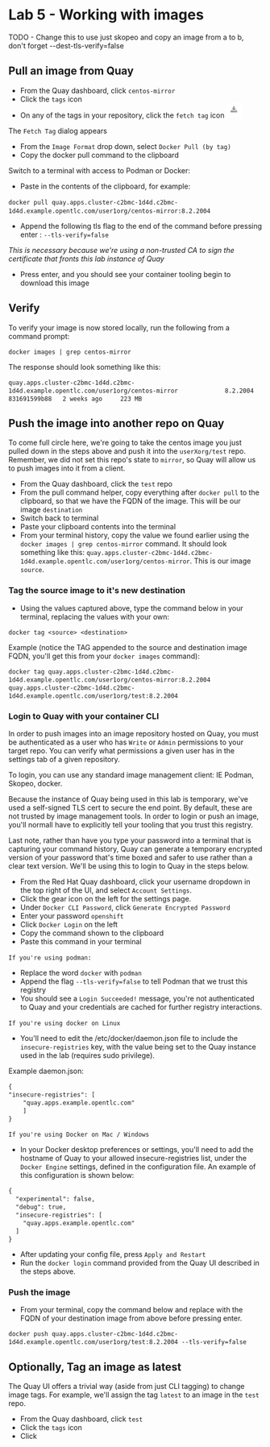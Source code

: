 # Lab 5 - Working with images

TODO - Change this to use just skopeo and copy an image from a to b, don't forget --dest-tls-verify=false

## Pull an image from Quay

* From the Quay dashboard, click `centos-mirror`
* Click the `tags` icon
* On any of the tags in your repository, click the `fetch tag` icon
![Fetch tag icon](images/fetch-tag-icon.png)

The `Fetch Tag` dialog appears

* From the `Image Format` drop down, select `Docker Pull (by tag)`
* Copy the docker pull command to the clipboard


Switch to a terminal with access to Podman or Docker:
* Paste in the contents of the clipboard, for example:

 `docker pull quay.apps.cluster-c2bmc-1d4d.c2bmc-1d4d.example.opentlc.com/user1org/centos-mirror:8.2.2004
`

 * Append the following tls flag to the end of the command before pressing enter : `--tls-verify=false`
 
 *This is necessary because we're using a non-trusted CA to sign the certificate that fronts this lab instance of Quay*

 * Press enter, and you should see your container tooling begin to download this image

## Verify 
To verify your image is now stored locally, run the following from a command prompt:
```
docker images | grep centos-mirror
```
The response should look something like this:
```
quay.apps.cluster-c2bmc-1d4d.c2bmc-1d4d.example.opentlc.com/user1org/centos-mirror             8.2.2004                        831691599b88   2 weeks ago     223 MB
```

## Push the image into another repo on Quay
To come full circle here, we're going to take the centos image you just pulled down in the steps above and push it into the `userXorg/test` repo. Remember, we did not set this repo's state to `mirror`, so Quay will allow us to push images into it from a client.

* From the Quay dashboard, click the `test` repo
* From the pull command helper, copy everything after `docker pull` to the clipboard, so that we have the FQDN of the image. This will be our image `destination`
* Switch back to terminal
* Paste your clipboard contents into the terminal
* From your terminal history, copy the value we found earlier using the `docker images | grep centos-mirror` command. It should look something like this: `quay.apps.cluster-c2bmc-1d4d.c2bmc-1d4d.example.opentlc.com/user1org/centos-mirror`. This is our image `source`.

### Tag the source image to it's new destination
* Using the values captured above, type the command below in your terminal, replacing the values with your own:
```
docker tag <source> <destination>
```
Example (notice the TAG appended to the source and destination image FQDN, you'll get this from your `docker images` command): 
```
docker tag quay.apps.cluster-c2bmc-1d4d.c2bmc-1d4d.example.opentlc.com/user1org/centos-mirror:8.2.2004 quay.apps.cluster-c2bmc-1d4d.c2bmc-1d4d.example.opentlc.com/user1org/test:8.2.2004

```

### Login to Quay with your container CLI

In order to push images into an image repository hosted on Quay, you must be authenticated as a user who has `Write` or `Admin` permissions to your target repo. You can verify what permissions a given user has in the settings tab of a given repository.

To login, you can use any standard image management client: IE Podman, Skopeo, docker.

Because the instance of Quay being used in this lab is temporary, we've used a self-signed TLS cert to secure the end point. By default, these are not trusted by image management tools. In order to login or push an image, you'll normall have to explicitly tell your tooling that you trust this registry.

Last note, rather than have you type your password into a terminal that is capturing your command history, Quay can generate a temporary encrypted version of your password that's time boxed and safer to use rather than a clear text version. We'll be using this to login to Quay in the steps below.

* From the Red Hat Quay dashboard, click your username dropdown in the top right of the UI, and select `Account Settings`.
* Click the gear icon on the left for the settings page.
* Under `Docker CLI Password`, click `Generate Encrypted Password`
* Enter your password `openshift`
* Click `Docker Login` on the left
* Copy the command shown to the clipboard
* Paste this command in your terminal

`If you're using podman:`
* Replace the word `docker` with `podman`
* Append the flag `--tls-verify=false` to tell Podman that we trust this registry
* You should see a `Login Succeeded!` message, you're not authenticated to Quay and your credentials are cached for further registry interactions.

`If you're using docker on Linux`
* You'll need to edit the /etc/docker/daemon.json file to include the `insecure-registries` key, with the value being set to the Quay instance used in the lab (requires sudo privilege). 

Example daemon.json:

```
{
"insecure-registries": [
    "quay.apps.example.opentlc.com"
    ]
}
```



`If you're using Docker on Mac / Windows`
* In your Docker desktop preferences or settings, you'll need to add the hostname of Quay to your allowed insecure-registries list, under the `Docker Engine` settings, defined in the configuration file. An example of this configuration is shown below:

```
{
  "experimental": false,
  "debug": true,
  "insecure-registries": [
    "quay.apps.example.opentlc.com"
  ]
}

```
* After updating your config file, press `Apply and Restart`
* Run the `docker login` command provided from the Quay UI described in the steps above.

### Push the image
* From your terminal, copy the command below and replace <destination> with the FQDN of your destination image from above before pressing enter.

```
docker push quay.apps.cluster-c2bmc-1d4d.c2bmc-1d4d.example.opentlc.com/user1org/test:8.2.2004 --tls-verify=false
```


 ## Optionally, Tag an image as latest
The Quay UI offers a trivial way (aside from just CLI tagging) to change image tags. For example, we'll assign the tag `latest` to an image in the `test` repo.

* From the Quay dashboard, click `test`
* Click the `tags` icon
* Click 

